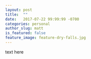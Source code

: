 ```yaml
---
layout: post
title:  ""
date:   2017-07-22 99:99:99 -0700
categories: personal
author_slug: matt
is_featured: false
feature_image: feature-dry-falls.jpg
---
```

text here
